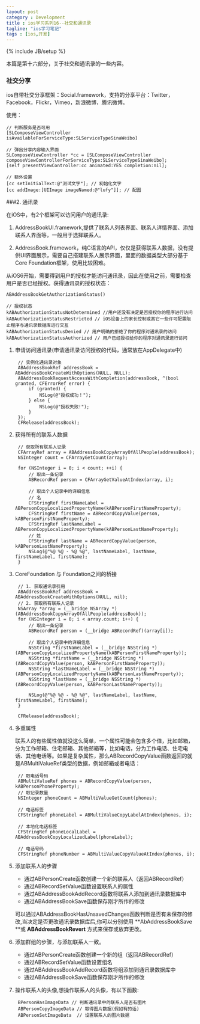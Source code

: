 ```yaml
---
layout: post
category : Development
title : ios学习系列16--社交和通讯录
tagline: "ios学习笔记"
tags : [ios,开发]
---
```

{% include JB/setup %}

本篇是第十六部分，关于社交和通讯录的一些内容。

### 社交分享

ios自带社交分享框架：Social.framework，支持的分享平台：Twitter，Facebook，Flickr，Vimeo，新浪微博，腾讯微博。

使用：

	// 判断服务是否可用
	[SLComposeViewController isAvailableForServiceType:SLServiceTypeSinaWeibo]
	
	// 弹出分享内容输入界面
	SLComposeViewController *cc = [SLComposeViewController composeViewControllerForServiceType:SLServiceTypeSinaWeibo];
	[self presentViewController:cc animated:YES completion:nil];
	
	// 额外设置
	[cc setInitialText:@"测试文字"]; // 初始化文字
	[cc addImage:[UIImage imageNamed:@"lufy"]]; // 配图

###2. 通讯录

在iOS中，有2个框架可以访问用户的通讯录:

1. AddressBookUI.framework,提供了联系人列表界面、联系人详情界面、添加联系人界面等，一般用于选择联系人。

2. AddressBook.framework，纯C语言的API，仅仅是获得联系人数据，没有提供UI界面展示，需要自己搭建联系人展示界面，里面的数据类型大部分基于Core Foundation框架，使用比较困难。

从iOS6开始，需要得到用户的授权才能访问通讯录，因此在使用之前，需要检查用户是否已经授权。获得通讯录的授权状态：

	ABAddressBookGetAuthorizationStatus()
	
	// 授权状态
	kABAuthorizationStatusNotDetermined //用户还没有决定是否授权你的程序进行访问
	kABAuthorizationStatusRestricted // iOS设备上的家长控制或其它一些许可配置阻止程序与通讯录数据库进行交互
	kABAuthorizationStatusDenied // 用户明确的拒绝了你的程序对通讯录的访问
	kABAuthorizationStatusAuthorized // 用户已经授权给你的程序对通讯录进行访问

	
1. 申请访问通讯录(申请通讯录访问授权的代码，通常放在AppDelegate中)

		// 实例化通讯录对象
		ABAddressBookRef addressBook = ABAddressBookCreateWithOptions(NULL, NULL);
		ABAddressBookRequestAccessWithCompletion(addressBook, ^(bool granted, CFErrorRef error) {
		    if (granted) {
		        NSLog(@"授权成功！");
		    } else {
		        NSLog(@"授权失败!");
		    }
		});
		CFRelease(addressBook);

2. 获得所有的联系人数据

		// 获取所有联系人记录
		CFArrayRef array = ABAddressBookCopyArrayOfAllPeople(addressBook);
		NSInteger count = CFArrayGetCount(array);
		
		for (NSInteger i = 0; i < count; ++i) {
		    // 取出一条记录
		    ABRecordRef person = CFArrayGetValueAtIndex(array, i);
		    
		    // 取出个人记录中的详细信息
		    // 名
		    CFStringRef firstNameLabel = ABPersonCopyLocalizedPropertyName(kABPersonFirstNameProperty);
		    CFStringRef firstName = ABRecordCopyValue(person, kABPersonFirstNameProperty);
		    CFStringRef lastNameLabel = ABPersonCopyLocalizedPropertyName(kABPersonLastNameProperty);
		    // 姓
		    CFStringRef lastName = ABRecordCopyValue(person, kABPersonLastNameProperty);
		    NSLog(@"%@ %@ - %@ %@", lastNameLabel, lastName, firstNameLabel, firstName);
		}

3. CoreFoundation 与 Foundation之间的桥接

		// 1. 获取通讯录引用
		ABAddressBookRef addressBook = ABAddressBookCreateWithOptions(NULL, nil);
		// 2. 获取所有联系人记录
		NSArray *array = (__bridge NSArray *)(ABAddressBookCopyArrayOfAllPeople(addressBook));
		for (NSInteger i = 0; i < array.count; i++) {
		    // 取出一条记录
		    ABRecordRef person = (__bridge ABRecordRef)(array[i]);
		    
		    // 取出个人记录中的详细信息
		    NSString *firstNameLabel = (__bridge NSString *)(ABPersonCopyLocalizedPropertyName(kABPersonFirstNameProperty));
		    NSString *firstName = (__bridge NSString *)(ABRecordCopyValue(person, kABPersonFirstNameProperty));
		    NSString *lastNameLabel = (__bridge NSString *)(ABPersonCopyLocalizedPropertyName(kABPersonLastNameProperty));
		    NSString *lastName = (__bridge NSString *)(ABRecordCopyValue(person, kABPersonLastNameProperty));
		    
		    NSLog(@"%@ %@ - %@ %@", lastNameLabel, lastName, firstNameLabel, firstName);
		}
		
		CFRelease(addressBook);

4. 多重属性

   联系人的有些属性值就没这么简单，一个属性可能会包含多个值，比如邮箱，分为工作邮箱、住宅邮箱、其他邮箱等，比如电话，分为工作电话、住宅电话、其他电话等。如果是复杂属性，那么ABRecordCopyValue函数返回的就是ABMultiValueRef类型的数据，例如邮箱或者电话：

		// 取电话号码
		ABMultiValueRef phones = ABRecordCopyValue(person, kABPersonPhoneProperty);
		// 取记录数量
		NSInteger phoneCount = ABMultiValueGetCount(phones);
		
		// 电话标签
		CFStringRef phoneLabel = ABMultiValueCopyLabelAtIndex(phones, i);
		
		// 本地化电话标签
		CFStringRef phoneLocalLabel = ABAddressBookCopyLocalizedLabel(phoneLabel);
		
		// 电话号码
		CFStringRef phoneNumber = ABMultiValueCopyValueAtIndex(phones, i);

5. 添加联系人的步骤

   * 通过ABPersonCreate函数创建一个新的联系人（返回ABRecordRef）
   * 通过ABRecordSetValue函数设置联系人的属性
   * 通过ABAddressBookAddRecord函数将联系人添加到通讯录数据库中
   * 通过ABAddressBookSave函数保存刚才所作的修改

   可以通过ABAddressBookHasUnsavedChanges函数判断是否有未保存的修改,当决定是否更改通讯录数据库后,你可以分别使用 **AbAddressBookSave **或 **ABAddressBookRevert** 方式来保存或放弃更改。

6. 添加群组的步骤，与添加联系人一致。

   * 通过ABPersonCreate函数创建一个新的组（返回ABRecordRef）
   * 通过ABRecordSetValue函数设置组名
   * 通过ABAddressBookAddRecord函数将组添加到通讯录数据库中
   * 通过ABAddressBookSave函数保存刚才所作的修改

 
  
7. 操作联系人的头像,想操作联系人的头像，有以下函数:

		BPersonHasImageData // 判断通讯录中的联系人是否有图片
		ABPersonCopyImageData // 取得图片数据(假如有的话)
		ABPersonSetImageData  // 设置联系人的图片数据 
